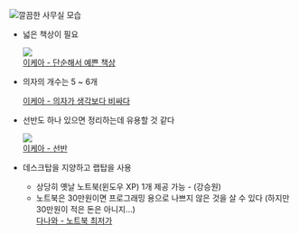 ![깔끔한 사무실 모습](https://officesnapshots.com/wp-content/uploads/2016/01/instacart-office-design-10.jpg)

- 넓은 책상이 필요

  ![](http://www.ikea.com/kr/ko/images/products/linnmon-adils-teibeul__0395992_PE562262_S4.JPG)  
  [이케아 - 단순해서 예쁜 책상](http://www.ikea.com/kr/ko/catalog/products/S09932182/#/S89133600)

- 의자의 개수는 5 ~ 6개

  [이케아 - 의자가 생각보다 비싸다](http://www.ikea.com/kr/ko/catalog/categories/departments/workspaces/20652/)

- 선반도 하나 있으면 정리하는데 유용할 것 같다

  ![](http://www.ikea.com/kr/ko/images/products/kallax-seonban-yunis__0243969_PE383237_S4.JPG)  
  [이케아 - 선반](http://www.ikea.com/kr/ko/catalog/categories/departments/workspaces/11465/)

- 데스크탑을 지양하고 랩탑을 사용

  - 상당히 옛날 노트북(윈도우 XP) 1개 제공 가능 - (강승원)
  - 노트북은 30만원이면 프로그래밍 용으로 나쁘지 않은 것을 살 수 있다 (하지만 30만원이 적은 돈은 아니지...)  
    [다나와 - 노트북 최저가](http://prod.danawa.com/list/?cate=1131348&15main_11_03)
